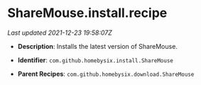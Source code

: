 # ShareMouse.install.recipe

_Last updated 2021-12-23 19:58:07Z_

- **Description**: Installs the latest version of ShareMouse.

- **Identifier**: `com.github.homebysix.install.ShareMouse`

- **Parent Recipes**: `com.github.homebysix.download.ShareMouse`
